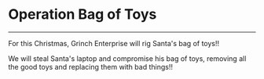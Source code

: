 # Operation Bag of Toys

------------------------------

For this Christmas, Grinch Enterprise will rig Santa's bag of toys!!

We will steal Santa's laptop and compromise his bag of toys, removing all the
good toys and replacing them with bad things!!
